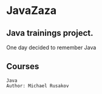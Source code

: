 # JavaZaza
## Java trainings project.
One day decided to remember Java

## Courses
    Java
    Author: Michael Rusakov


